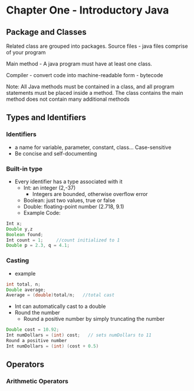 # Chapter One - Introductory Java #

## Package and Classes ##

Related class are grouped into packages.
Source files - java files comprise of your program

Main method - A java program must have at least one class.

Compiler - convert code into machine-readable form - bytecode

Note:
	All Java methods must be contained in a class, and all program statements must be placed inside a method. 
	The class contains the main method does not contain many additional methods


## Types and Identifiers ##

### Identifiers ###
- a name for variable, parameter, constant, class…
Case-sensitive
- Be concise and self-documenting

### Built-in type ###
- Every identifier has a type associated with it
	- Int: an integer (2,-37)
		- Integers are bounded, otherwise overflow error
	- Boolean: just two values, true or false
	- Double: floating-point number (2.718, 9.1)
	- Example Code:
```java
Int x;
Double y,z
Boolean found;
Int count = 1;     //count initialized to 1
Double p = 2.3, q = 4.1;  
```

### Casting ###

- example
```java
int total, n;
Double average;
Average = (double)total/n;   //total cast
```
- Int can automatically cast to a double
- Round the number
	- Round a positive number by simply truncating the number 
```java
Double cost = 10.92;
Int numDollars = (int) cost;   // sets numDollars to 11
Round a positive number
Int numDollars = (int) (cost + 0.5)
```

## Operators ##
### Arithmetic Operators ###


